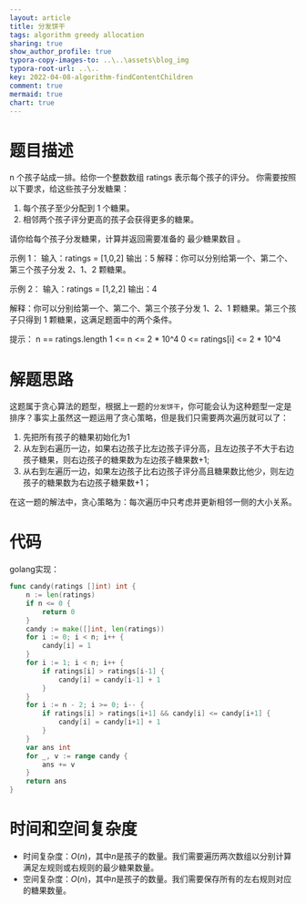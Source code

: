 ```yaml
---
layout: article
title: 分发饼干
tags: algorithm greedy allocation
sharing: true
show_author_profile: true
typora-copy-images-to: ..\..\assets\blog_img
typora-root-url: ..\..
key: 2022-04-08-algorithm-findContentChildren
comment: true
mermaid: true
chart: true
---
```


# 题目描述

n 个孩子站成一排。给你一个整数数组 ratings 表示每个孩子的评分。
你需要按照以下要求，给这些孩子分发糖果：

1. 每个孩子至少分配到 1 个糖果。
2. 相邻两个孩子评分更高的孩子会获得更多的糖果。


请你给每个孩子分发糖果，计算并返回需要准备的 最少糖果数目 。

示例 1：
输入：ratings = [1,0,2]
输出：5
解释：你可以分别给第一个、第二个、第三个孩子分发 2、1、2 颗糖果。

示例 2：
输入：ratings = [1,2,2]
输出：4

解释：你可以分别给第一个、第二个、第三个孩子分发 1、2、1 颗糖果。第三个孩子只得到 1 颗糖果，这满足题面中的两个条件。

提示：
n == ratings.length
1 <= n <= 2 * 10^4
0 <= ratings[i] <= 2 * 10^4


# 解题思路

这题属于贪心算法的题型，根据上一题的`分发饼干`，你可能会认为这种题型一定是排序？事实上虽然这一题运用了贪心策略，但是我们只需要两次遍历就可以了：
1. 先把所有孩子的糖果初始化为1
2. 从左到右遍历一边，如果右边孩子比左边孩子评分高，且左边孩子不大于右边孩子糖果，则右边孩子的糖果数为左边孩子糖果数$+1$;
3. 从右到左遍历一边，如果左边孩子比右边孩子评分高且糖果数比他少，则左边孩子的糖果数为右边孩子糖果数$+1$；

在这一题的解法中，贪心策略为：每次遍历中只考虑并更新相邻一侧的大小关系。

# 代码

golang实现：
```go
func candy(ratings []int) int {
	n := len(ratings)
	if n <= 0 {
		return 0
	}
	candy := make([]int, len(ratings))
	for i := 0; i < n; i++ {
		candy[i] = 1
	}
	for i := 1; i < n; i++ {
		if ratings[i] > ratings[i-1] {
			candy[i] = candy[i-1] + 1
		}
	}
	for i := n - 2; i >= 0; i-- {
		if ratings[i] > ratings[i+1] && candy[i] <= candy[i+1] {
			candy[i] = candy[i+1] + 1
		}
	}
	var ans int
	for _, v := range candy {
		ans += v
	}
	return ans
}
```

# 时间和空间复杂度

- 时间复杂度：$O(n)$，其中$n$是孩子的数量。我们需要遍历两次数组以分别计算满足左规则或右规则的最少糖果数量。
- 空间复杂度：$O(n)$，其中$n$是孩子的数量。我们需要保存所有的左右规则对应的糖果数量。
